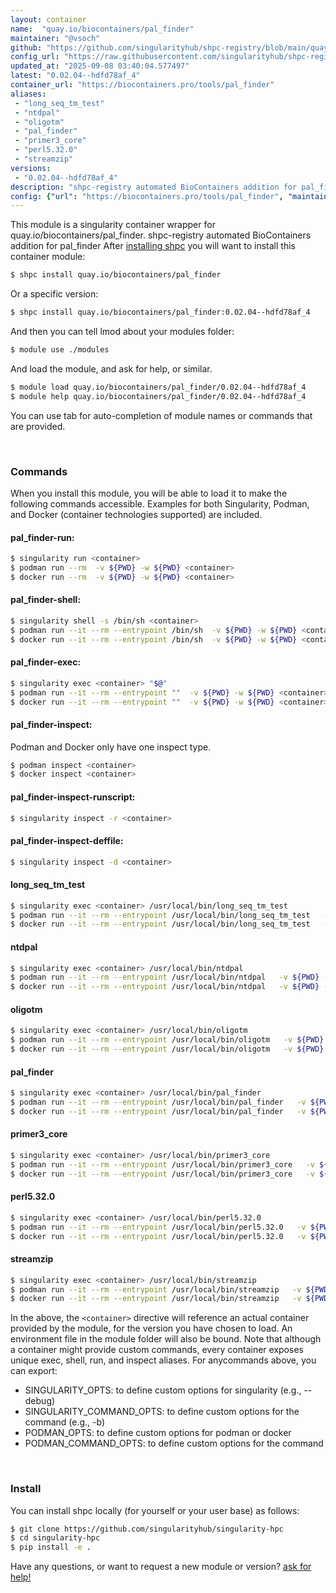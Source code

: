 ```yaml
---
layout: container
name:  "quay.io/biocontainers/pal_finder"
maintainer: "@vsoch"
github: "https://github.com/singularityhub/shpc-registry/blob/main/quay.io/biocontainers/pal_finder/container.yaml"
config_url: "https://raw.githubusercontent.com/singularityhub/shpc-registry/main/quay.io/biocontainers/pal_finder/container.yaml"
updated_at: "2025-09-08 03:40:04.577497"
latest: "0.02.04--hdfd78af_4"
container_url: "https://biocontainers.pro/tools/pal_finder"
aliases:
 - "long_seq_tm_test"
 - "ntdpal"
 - "oligotm"
 - "pal_finder"
 - "primer3_core"
 - "perl5.32.0"
 - "streamzip"
versions:
 - "0.02.04--hdfd78af_4"
description: "shpc-registry automated BioContainers addition for pal_finder"
config: {"url": "https://biocontainers.pro/tools/pal_finder", "maintainer": "@vsoch", "description": "shpc-registry automated BioContainers addition for pal_finder", "latest": {"0.02.04--hdfd78af_4": "sha256:0b6a16059b57bcba5e0052e0ecf4cbdaaccd9f557abb2f008c397ffbbd7999c4"}, "tags": {"0.02.04--hdfd78af_4": "sha256:0b6a16059b57bcba5e0052e0ecf4cbdaaccd9f557abb2f008c397ffbbd7999c4"}, "docker": "quay.io/biocontainers/pal_finder", "aliases": {"long_seq_tm_test": "/usr/local/bin/long_seq_tm_test", "ntdpal": "/usr/local/bin/ntdpal", "oligotm": "/usr/local/bin/oligotm", "pal_finder": "/usr/local/bin/pal_finder", "primer3_core": "/usr/local/bin/primer3_core", "perl5.32.0": "/usr/local/bin/perl5.32.0", "streamzip": "/usr/local/bin/streamzip"}}
---
```


This module is a singularity container wrapper for quay.io/biocontainers/pal_finder.
shpc-registry automated BioContainers addition for pal_finder
After [installing shpc](#install) you will want to install this container module:


```bash
$ shpc install quay.io/biocontainers/pal_finder
```

Or a specific version:

```bash
$ shpc install quay.io/biocontainers/pal_finder:0.02.04--hdfd78af_4
```

And then you can tell lmod about your modules folder:

```bash
$ module use ./modules
```

And load the module, and ask for help, or similar.

```bash
$ module load quay.io/biocontainers/pal_finder/0.02.04--hdfd78af_4
$ module help quay.io/biocontainers/pal_finder/0.02.04--hdfd78af_4
```

You can use tab for auto-completion of module names or commands that are provided.

<br>

### Commands

When you install this module, you will be able to load it to make the following commands accessible.
Examples for both Singularity, Podman, and Docker (container technologies supported) are included.

#### pal_finder-run:

```bash
$ singularity run <container>
$ podman run --rm  -v ${PWD} -w ${PWD} <container>
$ docker run --rm  -v ${PWD} -w ${PWD} <container>
```

#### pal_finder-shell:

```bash
$ singularity shell -s /bin/sh <container>
$ podman run --it --rm --entrypoint /bin/sh  -v ${PWD} -w ${PWD} <container>
$ docker run --it --rm --entrypoint /bin/sh  -v ${PWD} -w ${PWD} <container>
```

#### pal_finder-exec:

```bash
$ singularity exec <container> "$@"
$ podman run --it --rm --entrypoint ""  -v ${PWD} -w ${PWD} <container> "$@"
$ docker run --it --rm --entrypoint ""  -v ${PWD} -w ${PWD} <container> "$@"
```

#### pal_finder-inspect:

Podman and Docker only have one inspect type.

```bash
$ podman inspect <container>
$ docker inspect <container>
```

#### pal_finder-inspect-runscript:

```bash
$ singularity inspect -r <container>
```

#### pal_finder-inspect-deffile:

```bash
$ singularity inspect -d <container>
```


#### long_seq_tm_test

```bash
$ singularity exec <container> /usr/local/bin/long_seq_tm_test
$ podman run --it --rm --entrypoint /usr/local/bin/long_seq_tm_test   -v ${PWD} -w ${PWD} <container> -c " $@"
$ docker run --it --rm --entrypoint /usr/local/bin/long_seq_tm_test   -v ${PWD} -w ${PWD} <container> -c " $@"
```


#### ntdpal

```bash
$ singularity exec <container> /usr/local/bin/ntdpal
$ podman run --it --rm --entrypoint /usr/local/bin/ntdpal   -v ${PWD} -w ${PWD} <container> -c " $@"
$ docker run --it --rm --entrypoint /usr/local/bin/ntdpal   -v ${PWD} -w ${PWD} <container> -c " $@"
```


#### oligotm

```bash
$ singularity exec <container> /usr/local/bin/oligotm
$ podman run --it --rm --entrypoint /usr/local/bin/oligotm   -v ${PWD} -w ${PWD} <container> -c " $@"
$ docker run --it --rm --entrypoint /usr/local/bin/oligotm   -v ${PWD} -w ${PWD} <container> -c " $@"
```


#### pal_finder

```bash
$ singularity exec <container> /usr/local/bin/pal_finder
$ podman run --it --rm --entrypoint /usr/local/bin/pal_finder   -v ${PWD} -w ${PWD} <container> -c " $@"
$ docker run --it --rm --entrypoint /usr/local/bin/pal_finder   -v ${PWD} -w ${PWD} <container> -c " $@"
```


#### primer3_core

```bash
$ singularity exec <container> /usr/local/bin/primer3_core
$ podman run --it --rm --entrypoint /usr/local/bin/primer3_core   -v ${PWD} -w ${PWD} <container> -c " $@"
$ docker run --it --rm --entrypoint /usr/local/bin/primer3_core   -v ${PWD} -w ${PWD} <container> -c " $@"
```


#### perl5.32.0

```bash
$ singularity exec <container> /usr/local/bin/perl5.32.0
$ podman run --it --rm --entrypoint /usr/local/bin/perl5.32.0   -v ${PWD} -w ${PWD} <container> -c " $@"
$ docker run --it --rm --entrypoint /usr/local/bin/perl5.32.0   -v ${PWD} -w ${PWD} <container> -c " $@"
```


#### streamzip

```bash
$ singularity exec <container> /usr/local/bin/streamzip
$ podman run --it --rm --entrypoint /usr/local/bin/streamzip   -v ${PWD} -w ${PWD} <container> -c " $@"
$ docker run --it --rm --entrypoint /usr/local/bin/streamzip   -v ${PWD} -w ${PWD} <container> -c " $@"
```



In the above, the `<container>` directive will reference an actual container provided
by the module, for the version you have chosen to load. An environment file in the
module folder will also be bound. Note that although a container
might provide custom commands, every container exposes unique exec, shell, run, and
inspect aliases. For anycommands above, you can export:

 - SINGULARITY_OPTS: to define custom options for singularity (e.g., --debug)
 - SINGULARITY_COMMAND_OPTS: to define custom options for the command (e.g., -b)
 - PODMAN_OPTS: to define custom options for podman or docker
 - PODMAN_COMMAND_OPTS: to define custom options for the command

<br>

### Install

You can install shpc locally (for yourself or your user base) as follows:

```bash
$ git clone https://github.com/singularityhub/singularity-hpc
$ cd singularity-hpc
$ pip install -e .
```

Have any questions, or want to request a new module or version? [ask for help!](https://github.com/singularityhub/singularity-hpc/issues)